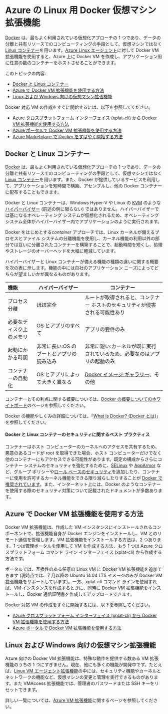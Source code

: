 ﻿<properties 
	pageTitle="Azure の Linux 用 Docker 仮想マシン拡張機能" 
	description="Docker とコンテナー、および Azure 仮想マシン拡張機能について説明し、xplat-cli およびポータルで Docker コンテナーを作成するためのリソースを紹介します。" 
	services="virtual-machines" 
	documentationCenter="" 
	authors="squillace" 
	manager="timlt" 
	editor="tysonn"/>

<tags 
	ms.service="virtual-machines" 
	ms.devlang="multiple" 
	ms.topic="article" 
	ms.tgt_pltfrm="vm-linux" 
	ms.workload="infrastructure-services" 
	ms.date="02/11/2015" 
	ms.author="rasquill"/>

# Azure の Linux 用 Docker 仮想マシン拡張機能
[Docker](https://www.docker.com/) は、最もよく利用されている仮想化アプローチの 1 つであり、データの分離と共有リソースでのコンピューティングの手段として、仮想マシンではなく [Linux コンテナー](http://en.wikipedia.org/wiki/LXC)を用います。[Azure Linux エージェント](http://azure.microsoft.com/documentation/articles/virtual-machines-linux-agent-user-guide/)に対して Docker VM 拡張機能を使用すると、Azure 上に Docker VM を作成し、アプリケーション用に任意の数のコンテナーをホストさせることができます。

このトピックの内容:

+ [Docker と Linux コンテナー]
+ [Azure で Docker VM 拡張機能を使用する方法]
+ [Linux および Windows 向けの仮想マシン拡張機能] 

Docker 対応 VM の作成をすぐに開始するには、以下を参照してください。

+ [Azure クロスプラットフォーム インターフェイス (xplat-cli) から Docker VM 拡張機能を使用する方法]
+ [Azure ポータルで Docker VM 拡張機能を使用する方法]
+ [Azure Marketplace で Docker をすばやく開始する方法]

## <a id='Docker and Linux Containers'>Docker と Linux コンテナー</a>
[Docker](https://www.docker.com/) は、最もよく利用されている仮想化アプローチの 1 つであり、データの分離と共有リソースでのコンピューティングの手段として、仮想マシンではなく [Linux コンテナー](http://en.wikipedia.org/wiki/LXC)を用います。また、Docker が提供しているサービスを利用して、アプリケーションを短時間で構築、アセンブルし、他の Docker コンテナーに配布することもできます。

Docker と Linux コンテナーは、Windows Hyper-V や Linux の [KVM](http://www.linux-kvm.org/page/Main_Page) のような[ハイパーバイザー](http://en.wikipedia.org/wiki/Hypervisor) (前述の例に限らない) ではありません。ハイパーバイザーでは基になるオペレーティング システムが仮想化されるため、オペレーティング システム全体がハイパーバイザー内でアプリケーションのように実行されます。 

Docker をはじめとする*container* アプローチでは、Linux カーネルが備えるプロセスとファイル システムの分離機能を使用し、カーネル機能の利用以外の部分では互いに分離されたコンテナーを構築することで、起動時間を短くし、処理やストレージのオーバーヘッドを大幅に軽減しています。

ハイパーバイザーと Linux コンテナーが備える機能の種類の違いに関する概要を次の表に示します。機能の中には自社のアプリケーション ニーズによってどちらが望ましいかが異なるものがあります。

|   機能      | ハイパーバイザー | コンテナー  |
| :------------- |-------------| ----------- |
| プロセス分離 | ほぼ完全 | ルートが取得されると、コンテナー ホストのセキュリティが侵害される可能性あり|
| 必要なディスク上のメモリ | OS とアプリのすべて | アプリの要件のみ |
| 起動にかかる時間 | 非常に長い:OS のブートとアプリの読み込み | 非常に短い:カーネルが既に実行されているため、必要なのはアプリの起動のみ |
| コンテナーの自動化 | OS とアプリによって大きく異なる | [Docker イメージ ギャラリー](https://registry.hub.docker.com/)、その他 

コンテナーとその利点に関する概要については、[Docker の概要についてのホワイトボード](http://channel9.msdn.com/Blogs/Regular-IT-Guy/Docker-High-Level-Whiteboard)のページを参照してください。

Docker の機能やしくみの詳細については、「[What is Docker? (Docker とは)](https://www.docker.com/whatisdocker/)」を参照してください。

#### Docker と Linux コンテナーのセキュリティに関するベスト プラクティス

コンテナーはホスト コンピューターのカーネルへのアクセスを共有するため、悪意のあるコードが root を取得できた場合、ホスト コンピューターだけでなく他のコンテナーにもアクセスできる可能性があります。既定の構成からさらにコンテナー システムのセキュリティを強化するために、[SELinux](http://selinuxproject.org/page/Main_Page) や [AppArmor](http://wiki.apparmor.net/index.php/Main_Page) など、グループ ポリシーや[ロール ベースのセキュリティ](http://en.wikipedia.org/wiki/Role-based_access_control)を追加したり、コンテナーに使用を許可するカーネル機能をできる限り減らしたりすることが [Docker で推奨されています](https://docs.docker.com/articles/security/)。また、インターネット上には、Docker のようなコンテナーを使用する際のセキュリティ対策について記載されたドキュメントが多数あります。

## <a id='How to use the Docker VM Extension with Azure'>Azure で Docker VM 拡張機能を使用する方法</a>

Docker VM 拡張機能は、作成した VM インスタンスにインストールされるコンポーネントで、拡張機能自身が Docker エンジンをインストールし、VM とのリモート通信を管理します。VM 拡張機能をインストールする方法は、2 つあります。1 つは管理ポータルを使用して VM を作成する方法、もう 1 つは Azure クロスプラットフォーム コマンド ライン インターフェイス (xplat-cli) から作成する方法です。 

ポータルでは、互換性のある任意の Linux VM に Docker VM 拡張機能を追加できます (現時点では、7 月以降の Ubuntu 14.04 LTS イメージのみが Docker VM 拡張機能をサポートしています)。一方、xplat-cli コマンド ラインを使用すれば、VM インスタンスを作成するときに、同時に Docker VM 拡張機能をインストールし、Docker 通信証明書を作成してアップロードできます。

Docker 対応 VM の作成をすぐに開始するには、以下を参照してください。

+ [Azure クロスプラットフォーム インターフェイス (xplat-cli) から Docker VM 拡張機能を使用する方法]
+ [Azure ポータルで Docker VM 拡張機能を使用する方法]

## <a id='Virtual Machine Extensions for Linux and Windows'>Linux および Windows 向けの仮想マシン拡張機能</a>
Azure 向けの Docker VM 拡張機能は、特殊な動作を提供する数ある VM 拡張機能のうちの 1 つにすぎません。現在、他にも多くの機能が開発中です。たとえば、[Linux VM エージェント拡張機能](http://azure.microsoft.com/documentation/articles/virtual-machines-linux-agent-user-guide/)の中には、セキュリティ機能やカーネルとネットワークの機能など、仮想マシンの変更と管理を実行できるものがあります。また VMAccess 拡張機能では、管理者のパスワードまたは SSH キーをリセットできます。

詳しい一覧については、[Azure VM 拡張機能](http://msdn.microsoft.com/library/azure/dn606311.aspx)に関するページを参照してください。

<!--Anchors-->
[Azure クロスプラットフォーム インターフェイス (xplat-cli) から Docker VM 拡張機能を使用する方法]: http://azure.microsoft.com/documentation/articles/virtual-machines-docker-with-xplat-cli/
[Azure ポータルで Docker VM 拡張機能を使用する方法]: http://azure.microsoft.com/documentation/articles/virtual-machines-docker-with-portal/
[Azure Marketplace で Docker をすばやく開始する方法]: http://azure.microsoft.com/documentation/articles/virtual-machines-docker-ubuntu-quickstart/
[Docker と Linux コンテナー]: #Docker-and-Linux-Containers
[Azure で Docker VM 拡張機能を使用する方法]: #How-to-use-the-Docker-VM-Extension-with-Azure
[Linux および Windows 向けの仮想マシン拡張機能]: #Virtual-Machine-Extensions-For-Linux-and-Windows

<!--HONumber=45--> 

